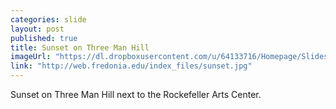 ```yaml
---
categories: slide
layout: post
published: true
title: Sunset on Three Man Hill
imageUrl: "https://dl.dropboxusercontent.com/u/64133716/Homepage/Slides/sunset.jpg"
link: "http://web.fredonia.edu/index_files/sunset.jpg"
---
```


Sunset on Three Man Hill next to the Rockefeller Arts Center.